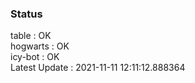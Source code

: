 ### Status


table : OK  
hogwarts : OK  
icy-bot : OK  
Latest Update : 2021-11-11 12:11:12.888364
